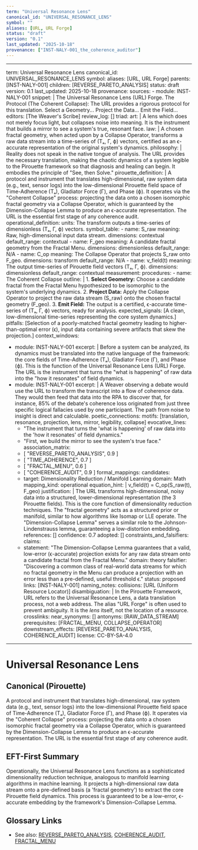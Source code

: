 ```yaml
---
term: "Universal Resonance Lens"
canonical_id: "UNIVERSAL_RESONANCE_LENS"
symbol: ""
aliases: [URL, URL Forge]
status: "draft"
version: "0.1"
last_updated: "2025-10-18"
provenance: ["INST-NALY-001_the_coherence_auditor"]
---
```


---
term: Universal Resonance Lens
canonical_id: UNIVERSAL_RESONANCE_LENS
symbol: 
aliases: [URL, URL Forge]
parents: [INST-NALY-001]
children: [REVERSE_PARETO_ANALYSIS]
status: draft
version: 0.1
last_updated: 2025-10-18
provenance:
  sources:
    - module: INST-NALY-001
      snippet: |
        The Universal Resonance Lens (URL) Forge. The Protocol (The Coherent Collapse): The URL provides a rigorous protocol for this translation. Select a Geometry... Project the Data... Emit the Field...
  editors: [The Weaver's Scribe]
  review_log: []
triad:
  art: |
    A lens which does not merely focus light, but collapses noise into meaning. It is the instrument that builds a mirror to see a system's true, resonant face.
  law: |
    A chosen fractal geometry, when acted upon by a Collapse Operator, transforms a raw data stream into a time-series of (Tₐ, Γ, ϕ) vectors, certified as an ϵ-accurate representation of the original system's dynamics.
  philosophy: |
    Reality does not speak in the native tongue of analysis. The URL provides the necessary translation, making the chaotic dynamics of a system legible to the Pirouette framework so that diagnosis and healing can begin. It embodies the principle of "See, then Solve."
pirouette_definition: |
  A protocol and instrument that translates high-dimensional, raw system data (e.g., text, sensor logs) into the low-dimensional Pirouette field space of Time-Adherence (Tₐ), Gladiator Force (Γ), and Phase (ϕ). It operates via the "Coherent Collapse" process: projecting the data onto a chosen isomorphic fractal geometry via a Collapse Operator, which is guaranteed by the Dimension-Collapse Lemma to produce an ϵ-accurate representation. The URL is the essential first stage of any coherence audit.
operational_definition:
  units: The transform outputs a time-series of dimensionless (Tₐ, Γ, ϕ) vectors.
  symbol_table:
    - name: S_raw
      meaning: Raw, high-dimensional input data stream.
      dimensions: contextual
      default_range: contextual
    - name: F_geo
      meaning: A candidate fractal geometry from the Fractal Menu.
      dimensions: dimensionless
      default_range: N/A
    - name: C_op
      meaning: The Collapse Operator that projects S_raw onto F_geo.
      dimensions: transform
      default_range: N/A
    - name: v_field(t)
      meaning: The output time-series of Pirouette field vectors (Tₐ, Γ, ϕ).
      dimensions: dimensionless
      default_range: contextual
  measurement:
    procedures:
      - name: The Coherent Collapse
        outline: |
          1. **Select Geometry:** Choose a candidate fractal from the Fractal Menu hypothesized to be isomorphic to the system's underlying dynamics.
          2. **Project Data:** Apply the Collapse Operator to project the raw data stream (S_raw) onto the chosen fractal geometry (F_geo).
          3. **Emit Field:** The output is a certified, ϵ-accurate time-series of (Tₐ, Γ, ϕ) vectors, ready for analysis.
        expected_signals: [A clean, low-dimensional time-series representing the core system dynamics.]
        pitfalls: [Selection of a poorly-matched fractal geometry leading to higher-than-optimal error (ϵ), input data containing severe artifacts that skew the projection.]
context_windows:
  - module: INST-NALY-001
    excerpt: |
      Before a system can be analyzed, its dynamics must be translated into the native language of the framework: the core fields of Time-Adherence (Tₐ), Gladiator Force (Γ), and Phase (ϕ). This is the function of the Universal Resonance Lens (URL) Forge. The URL is the instrument that turns the "what is happening" of raw data into the "how it resonates" of field dynamics.
  - module: INST-NALY-001
    excerpt: |
      A Weaver observing a debate would use the URL to transform the transcript into a flow of coherence data. They would then feed that data into the RPA to discover that, for instance, 85% of the debate's coherence loss originated from just three specific logical fallacies used by one participant. The path from noise to insight is direct and calculable.
poetic_connections:
  motifs: [translation, resonance, projection, lens, mirror, legibility, collapse]
  evocative_lines:
    - "The instrument that turns the 'what is happening' of raw data into the 'how it resonates' of field dynamics."
    - "First, we build the mirror to see the system's true face."
  association_matrix:
    - [ "REVERSE_PARETO_ANALYSIS", 0.9 ]
    - [ "TIME_ADHERENCE", 0.7 ]
    - [ "FRACTAL_MENU", 0.6 ]
    - [ "COHERENCE_AUDIT", 0.9 ]
formal_mappings:
  candidates:
    - target: Dimensionality Reduction / Manifold Learning
      domain: Math
      mapping_kind: operational
      equation_hint: |
        v_field(t) = C_op(S_raw(t), F_geo)
      justification: |
        The URL transforms high-dimensional, noisy data into a structured, lower-dimensional representation (the 3 Pirouette fields). This is the core function of dimensionality reduction techniques. The "fractal geometry" acts as a structured prior or manifold, similar to how algorithms like Isomap or LLE operate. The "Dimension-Collapse Lemma" serves a similar role to the Johnson-Lindenstrauss lemma, guaranteeing a low-distortion embedding.
      references: []
      confidence: 0.7
  adopted: []
constraints_and_falsifiers:
  claims:
    - statement: "The Dimension-Collapse Lemma guarantees that a valid, low-error (ϵ-accurate) projection exists for any raw data stream onto a candidate fractal from the Fractal Menu."
      domain: theory
      falsifier: "Discovering a common class of real-world data streams for which no fractal geometry in the Menu can produce a projection with an error less than a pre-defined, useful threshold ϵ."
      status: proposed
      links: [INST-NALY-001]
naming_notes:
  collisions: [URL (Uniform Resource Locator)]
  disambiguation: |
    In the Pirouette Framework, URL refers to the Universal Resonance Lens, a data translation process, not a web address. The alias "URL Forge" is often used to prevent ambiguity. It is the *lens* itself, not the location of a resource.
crosslinks:
  near_synonyms: []
  antonyms: [RAW_DATA_STREAM]
  prerequisites: [FRACTAL_MENU, COLLAPSE_OPERATOR]
  downstream_effects: [REVERSE_PARETO_ANALYSIS, COHERENCE_AUDIT]
license: CC-BY-SA-4.0
---

# Universal Resonance Lens

## Canonical (Pirouette)
A protocol and instrument that translates high-dimensional, raw system data (e.g., text, sensor logs) into the low-dimensional Pirouette field space of Time-Adherence (Tₐ), Gladiator Force (Γ), and Phase (ϕ). It operates via the "Coherent Collapse" process: projecting the data onto a chosen isomorphic fractal geometry via a Collapse Operator, which is guaranteed by the Dimension-Collapse Lemma to produce an ϵ-accurate representation. The URL is the essential first stage of any coherence audit.

## EFT-First Summary
Operationally, the Universal Resonance Lens functions as a sophisticated dimensionality reduction technique, analogous to manifold learning algorithms in machine learning. It projects a high-dimensional raw data stream onto a pre-defined basis (a 'fractal geometry') to extract the core Pirouette field dynamics. This process is guaranteed to be a low-error, ϵ-accurate embedding by the framework's Dimension-Collapse Lemma.

## Glossary Links
- See also: [REVERSE_PARETO_ANALYSIS](/REVERSE_PARETO_ANALYSIS), [COHERENCE_AUDIT](/COHERENCE_AUDIT), [FRACTAL_MENU](/FRACTAL_MENU)